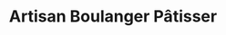 ---
title: "Artisan Boulanger Pâtisser"
url: /barbatre/artisan-boulanger-patisser/
shop: Bäckerei
---